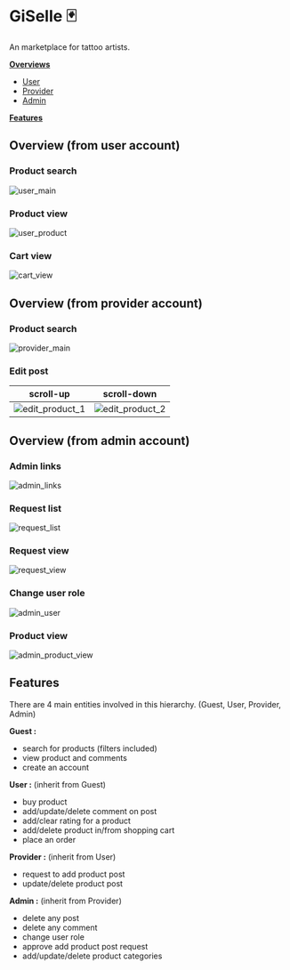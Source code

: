 # GiSelle 🃏

An marketplace for tattoo artists.


[**Overviews**](https://github.com/Seras3/giSelleRemastered#overview-from-user-account)
  - [User](https://github.com/Seras3/giSelleRemastered#overview-from-user-account)
  - [Provider](https://github.com/Seras3/giSelleRemastered#overview-from-provider-account)
  - [Admin](https://github.com/Seras3/giSelleRemastered#overview-from-admin-account)

[**Features**](https://github.com/Seras3/giSelleRemastered#features)



## Overview (from user account)

### Product search
![user_main](https://github.com/Seras3/giSelleRemastered/blob/master/images/user-main.JPG)

### Product view
![user_product](https://github.com/Seras3/giSelleRemastered/blob/master/images/user-product.JPG)

### Cart view
![cart_view](https://github.com/Seras3/giSelleRemastered/blob/master/images/user-cart.JPG)

## Overview (from provider account)

### Product search
![provider_main](https://github.com/Seras3/giSelleRemastered/blob/master/images/provider-main.JPG)

### Edit post
   scroll-up            |   scroll-down
:-------------------------:|:-------------------------:
![edit_product_1](https://github.com/Seras3/giSelleRemastered/blob/master/images/provider-edit-1.JPG)  |  ![edit_product_2](https://github.com/Seras3/giSelleRemastered/blob/master/images/provider-edit-2.JPG)


## Overview (from admin account)

### Admin links

![admin_links](https://github.com/Seras3/giSelleRemastered/blob/master/images/admin-links.JPG)

### Request list

![request_list](https://github.com/Seras3/giSelleRemastered/blob/master/images/admin-request-list.JPG)

### Request view

![request_view](https://github.com/Seras3/giSelleRemastered/blob/master/images/admin-request-product.JPG)

### Change user role

![admin_user](https://github.com/Seras3/giSelleRemastered/blob/master/images/admin-user.JPG)

### Product view

![admin_product_view](https://github.com/Seras3/giSelleRemastered/blob/master/images/admin-product.JPG)



## Features
There are 4 main entities involved in this hierarchy. (Guest, User, Provider, Admin)

**Guest :**
  - search for products (filters included)
  - view product and comments
  - create an account
 
**User :** (inherit from Guest)
  - buy product
  - add/update/delete comment on post
  - add/clear rating for a product
  - add/delete product in/from shopping cart
  - place an order
  
**Provider :** (inherit from User)
  - request to add product post
  - update/delete product post

**Admin :** (inherit from Provider)
  - delete any post
  - delete any comment
  - change user role
  - approve add product post request
  - add/update/delete product categories

